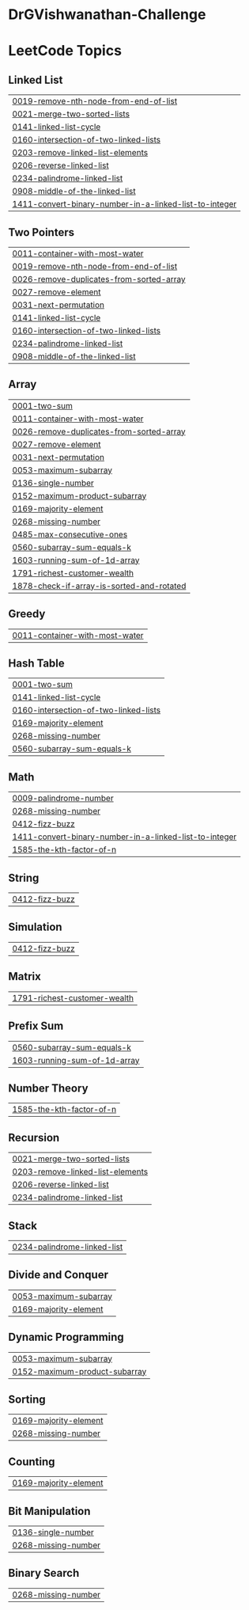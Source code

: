 # DrGVishwanathan-Challenge
<!---LeetCode Topics Start-->
# LeetCode Topics
## Linked List
|  |
| ------- |
| [0019-remove-nth-node-from-end-of-list](https://github.com/Madhuram2901/DrGVishwanathan-Challenge/tree/master/0019-remove-nth-node-from-end-of-list) |
| [0021-merge-two-sorted-lists](https://github.com/Madhuram2901/DrGVishwanathan-Challenge/tree/master/0021-merge-two-sorted-lists) |
| [0141-linked-list-cycle](https://github.com/Madhuram2901/DrGVishwanathan-Challenge/tree/master/0141-linked-list-cycle) |
| [0160-intersection-of-two-linked-lists](https://github.com/Madhuram2901/DrGVishwanathan-Challenge/tree/master/0160-intersection-of-two-linked-lists) |
| [0203-remove-linked-list-elements](https://github.com/Madhuram2901/DrGVishwanathan-Challenge/tree/master/0203-remove-linked-list-elements) |
| [0206-reverse-linked-list](https://github.com/Madhuram2901/DrGVishwanathan-Challenge/tree/master/0206-reverse-linked-list) |
| [0234-palindrome-linked-list](https://github.com/Madhuram2901/DrGVishwanathan-Challenge/tree/master/0234-palindrome-linked-list) |
| [0908-middle-of-the-linked-list](https://github.com/Madhuram2901/DrGVishwanathan-Challenge/tree/master/0908-middle-of-the-linked-list) |
| [1411-convert-binary-number-in-a-linked-list-to-integer](https://github.com/Madhuram2901/DrGVishwanathan-Challenge/tree/master/1411-convert-binary-number-in-a-linked-list-to-integer) |
## Two Pointers
|  |
| ------- |
| [0011-container-with-most-water](https://github.com/Madhuram2901/DrGVishwanathan-Challenge/tree/master/0011-container-with-most-water) |
| [0019-remove-nth-node-from-end-of-list](https://github.com/Madhuram2901/DrGVishwanathan-Challenge/tree/master/0019-remove-nth-node-from-end-of-list) |
| [0026-remove-duplicates-from-sorted-array](https://github.com/Madhuram2901/DrGVishwanathan-Challenge/tree/master/0026-remove-duplicates-from-sorted-array) |
| [0027-remove-element](https://github.com/Madhuram2901/DrGVishwanathan-Challenge/tree/master/0027-remove-element) |
| [0031-next-permutation](https://github.com/Madhuram2901/DrGVishwanathan-Challenge/tree/master/0031-next-permutation) |
| [0141-linked-list-cycle](https://github.com/Madhuram2901/DrGVishwanathan-Challenge/tree/master/0141-linked-list-cycle) |
| [0160-intersection-of-two-linked-lists](https://github.com/Madhuram2901/DrGVishwanathan-Challenge/tree/master/0160-intersection-of-two-linked-lists) |
| [0234-palindrome-linked-list](https://github.com/Madhuram2901/DrGVishwanathan-Challenge/tree/master/0234-palindrome-linked-list) |
| [0908-middle-of-the-linked-list](https://github.com/Madhuram2901/DrGVishwanathan-Challenge/tree/master/0908-middle-of-the-linked-list) |
## Array
|  |
| ------- |
| [0001-two-sum](https://github.com/Madhuram2901/DrGVishwanathan-Challenge/tree/master/0001-two-sum) |
| [0011-container-with-most-water](https://github.com/Madhuram2901/DrGVishwanathan-Challenge/tree/master/0011-container-with-most-water) |
| [0026-remove-duplicates-from-sorted-array](https://github.com/Madhuram2901/DrGVishwanathan-Challenge/tree/master/0026-remove-duplicates-from-sorted-array) |
| [0027-remove-element](https://github.com/Madhuram2901/DrGVishwanathan-Challenge/tree/master/0027-remove-element) |
| [0031-next-permutation](https://github.com/Madhuram2901/DrGVishwanathan-Challenge/tree/master/0031-next-permutation) |
| [0053-maximum-subarray](https://github.com/Madhuram2901/DrGVishwanathan-Challenge/tree/master/0053-maximum-subarray) |
| [0136-single-number](https://github.com/Madhuram2901/DrGVishwanathan-Challenge/tree/master/0136-single-number) |
| [0152-maximum-product-subarray](https://github.com/Madhuram2901/DrGVishwanathan-Challenge/tree/master/0152-maximum-product-subarray) |
| [0169-majority-element](https://github.com/Madhuram2901/DrGVishwanathan-Challenge/tree/master/0169-majority-element) |
| [0268-missing-number](https://github.com/Madhuram2901/DrGVishwanathan-Challenge/tree/master/0268-missing-number) |
| [0485-max-consecutive-ones](https://github.com/Madhuram2901/DrGVishwanathan-Challenge/tree/master/0485-max-consecutive-ones) |
| [0560-subarray-sum-equals-k](https://github.com/Madhuram2901/DrGVishwanathan-Challenge/tree/master/0560-subarray-sum-equals-k) |
| [1603-running-sum-of-1d-array](https://github.com/Madhuram2901/DrGVishwanathan-Challenge/tree/master/1603-running-sum-of-1d-array) |
| [1791-richest-customer-wealth](https://github.com/Madhuram2901/DrGVishwanathan-Challenge/tree/master/1791-richest-customer-wealth) |
| [1878-check-if-array-is-sorted-and-rotated](https://github.com/Madhuram2901/DrGVishwanathan-Challenge/tree/master/1878-check-if-array-is-sorted-and-rotated) |
## Greedy
|  |
| ------- |
| [0011-container-with-most-water](https://github.com/Madhuram2901/DrGVishwanathan-Challenge/tree/master/0011-container-with-most-water) |
## Hash Table
|  |
| ------- |
| [0001-two-sum](https://github.com/Madhuram2901/DrGVishwanathan-Challenge/tree/master/0001-two-sum) |
| [0141-linked-list-cycle](https://github.com/Madhuram2901/DrGVishwanathan-Challenge/tree/master/0141-linked-list-cycle) |
| [0160-intersection-of-two-linked-lists](https://github.com/Madhuram2901/DrGVishwanathan-Challenge/tree/master/0160-intersection-of-two-linked-lists) |
| [0169-majority-element](https://github.com/Madhuram2901/DrGVishwanathan-Challenge/tree/master/0169-majority-element) |
| [0268-missing-number](https://github.com/Madhuram2901/DrGVishwanathan-Challenge/tree/master/0268-missing-number) |
| [0560-subarray-sum-equals-k](https://github.com/Madhuram2901/DrGVishwanathan-Challenge/tree/master/0560-subarray-sum-equals-k) |
## Math
|  |
| ------- |
| [0009-palindrome-number](https://github.com/Madhuram2901/DrGVishwanathan-Challenge/tree/master/0009-palindrome-number) |
| [0268-missing-number](https://github.com/Madhuram2901/DrGVishwanathan-Challenge/tree/master/0268-missing-number) |
| [0412-fizz-buzz](https://github.com/Madhuram2901/DrGVishwanathan-Challenge/tree/master/0412-fizz-buzz) |
| [1411-convert-binary-number-in-a-linked-list-to-integer](https://github.com/Madhuram2901/DrGVishwanathan-Challenge/tree/master/1411-convert-binary-number-in-a-linked-list-to-integer) |
| [1585-the-kth-factor-of-n](https://github.com/Madhuram2901/DrGVishwanathan-Challenge/tree/master/1585-the-kth-factor-of-n) |
## String
|  |
| ------- |
| [0412-fizz-buzz](https://github.com/Madhuram2901/DrGVishwanathan-Challenge/tree/master/0412-fizz-buzz) |
## Simulation
|  |
| ------- |
| [0412-fizz-buzz](https://github.com/Madhuram2901/DrGVishwanathan-Challenge/tree/master/0412-fizz-buzz) |
## Matrix
|  |
| ------- |
| [1791-richest-customer-wealth](https://github.com/Madhuram2901/DrGVishwanathan-Challenge/tree/master/1791-richest-customer-wealth) |
## Prefix Sum
|  |
| ------- |
| [0560-subarray-sum-equals-k](https://github.com/Madhuram2901/DrGVishwanathan-Challenge/tree/master/0560-subarray-sum-equals-k) |
| [1603-running-sum-of-1d-array](https://github.com/Madhuram2901/DrGVishwanathan-Challenge/tree/master/1603-running-sum-of-1d-array) |
## Number Theory
|  |
| ------- |
| [1585-the-kth-factor-of-n](https://github.com/Madhuram2901/DrGVishwanathan-Challenge/tree/master/1585-the-kth-factor-of-n) |
## Recursion
|  |
| ------- |
| [0021-merge-two-sorted-lists](https://github.com/Madhuram2901/DrGVishwanathan-Challenge/tree/master/0021-merge-two-sorted-lists) |
| [0203-remove-linked-list-elements](https://github.com/Madhuram2901/DrGVishwanathan-Challenge/tree/master/0203-remove-linked-list-elements) |
| [0206-reverse-linked-list](https://github.com/Madhuram2901/DrGVishwanathan-Challenge/tree/master/0206-reverse-linked-list) |
| [0234-palindrome-linked-list](https://github.com/Madhuram2901/DrGVishwanathan-Challenge/tree/master/0234-palindrome-linked-list) |
## Stack
|  |
| ------- |
| [0234-palindrome-linked-list](https://github.com/Madhuram2901/DrGVishwanathan-Challenge/tree/master/0234-palindrome-linked-list) |
## Divide and Conquer
|  |
| ------- |
| [0053-maximum-subarray](https://github.com/Madhuram2901/DrGVishwanathan-Challenge/tree/master/0053-maximum-subarray) |
| [0169-majority-element](https://github.com/Madhuram2901/DrGVishwanathan-Challenge/tree/master/0169-majority-element) |
## Dynamic Programming
|  |
| ------- |
| [0053-maximum-subarray](https://github.com/Madhuram2901/DrGVishwanathan-Challenge/tree/master/0053-maximum-subarray) |
| [0152-maximum-product-subarray](https://github.com/Madhuram2901/DrGVishwanathan-Challenge/tree/master/0152-maximum-product-subarray) |
## Sorting
|  |
| ------- |
| [0169-majority-element](https://github.com/Madhuram2901/DrGVishwanathan-Challenge/tree/master/0169-majority-element) |
| [0268-missing-number](https://github.com/Madhuram2901/DrGVishwanathan-Challenge/tree/master/0268-missing-number) |
## Counting
|  |
| ------- |
| [0169-majority-element](https://github.com/Madhuram2901/DrGVishwanathan-Challenge/tree/master/0169-majority-element) |
## Bit Manipulation
|  |
| ------- |
| [0136-single-number](https://github.com/Madhuram2901/DrGVishwanathan-Challenge/tree/master/0136-single-number) |
| [0268-missing-number](https://github.com/Madhuram2901/DrGVishwanathan-Challenge/tree/master/0268-missing-number) |
## Binary Search
|  |
| ------- |
| [0268-missing-number](https://github.com/Madhuram2901/DrGVishwanathan-Challenge/tree/master/0268-missing-number) |
<!---LeetCode Topics End-->